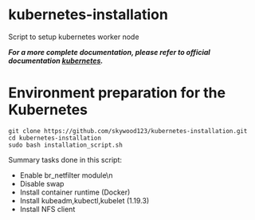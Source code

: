 # kubernetes-installation
Script to setup kubernetes worker node

***For a more complete documentation, please refer to official documentation [kubernetes](https://kubernetes.io/docs/setup/production-environment/tools/kubeadm/install-kubeadm/).***

# Environment preparation for the Kubernetes

```
git clone https://github.com/skywood123/kubernetes-installation.git
cd kubernetes-installation
sudo bash installation_script.sh
```
Summary tasks done in this script:
- Enable br_netfilter module\n
- Disable swap
- Install container runtime (Docker)
- Install kubeadm,kubectl,kubelet (1.19.3)
- Install NFS client
